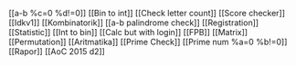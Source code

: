 [[a-b %c=0 %d!=0]]
[[Bin to int]]
[[Check letter count]]
[[Score checker]]
[[Idkv1]]
[[Kombinatorik]]
[[a-b palindrome check]]
[[Registration]]
[[Statistic]]
[[Int to bin]]
[[Calc but with login]]
[[FPB]]
[[Matrix]]
[[Permutation]]
[[Aritmatika]]
[[Prime Check]]
[[Prime num %a=0 %b!=0]]
[[Rapor]]
[[AoC 2015 d2]]








